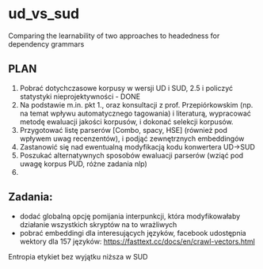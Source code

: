 # ud_vs_sud
Comparing the learnability of two approaches to headedness for dependency grammars

## PLAN

1. Pobrać dotychczasowe korpusy w wersji UD i SUD, 2.5 i policzyć statystyki nieprojektywności - DONE
2. Na podstawie m.in. pkt 1., oraz konsultacji z prof. Przepiórkowskim (np. na temat wpływu automatycznego tagowania) i literaturą, wypracować metodę ewaluacji jakości korpusów, i dokonać selekcji korpusów.
3. Przygotować listę parserów [Combo, spacy, HSE] (również pod wpływem uwag recenzentów), i podjąć zewnętrznych embeddingów 
4. Zastanowić się nad ewentualną modyfikacją kodu konwertera UD->SUD
5. Poszukać alternatywnych sposobów ewaluacji parserów (wziąć pod uwagę korpus PUD, różne zadania nlp)
6. 

## Zadania:
- dodać globalną opcję pomijania interpunkcji, która modyfikowałaby działanie wszystkich skryptów na to wrażliwych
- pobrać embeddingi dla interesujących języków, facebook udostępnia wektory dla 157 języków: https://fasttext.cc/docs/en/crawl-vectors.html


Entropia etykiet bez wyjątku niższa w SUD
